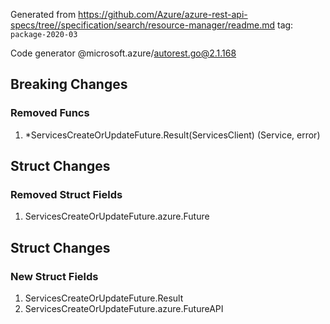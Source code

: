 Generated from https://github.com/Azure/azure-rest-api-specs/tree//specification/search/resource-manager/readme.md tag: `package-2020-03`

Code generator @microsoft.azure/autorest.go@2.1.168

## Breaking Changes

### Removed Funcs

1. *ServicesCreateOrUpdateFuture.Result(ServicesClient) (Service, error)

## Struct Changes

### Removed Struct Fields

1. ServicesCreateOrUpdateFuture.azure.Future

## Struct Changes

### New Struct Fields

1. ServicesCreateOrUpdateFuture.Result
1. ServicesCreateOrUpdateFuture.azure.FutureAPI
